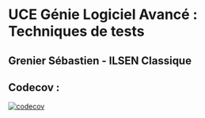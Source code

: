 # UCE Génie Logiciel Avancé : Techniques de tests


## Grenier Sébastien - ILSEN Classique

## Codecov : 
[![codecov](https://codecov.io/gh/Sebastien-Grenier/ceri-m1-techniques-de-test/graph/badge.svg?token=5MNNQOR4OM)](https://codecov.io/gh/Sebastien-Grenier/ceri-m1-techniques-de-test)
